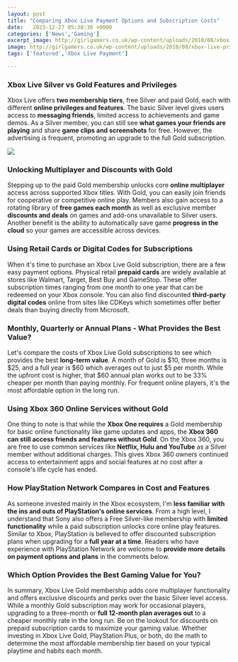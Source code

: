 ```yaml
---
layout: post
title: "Comparing Xbox Live Payment Options and Subscription Costs"
date:   2023-12-27 05:38:36 +0000
categories: ['News','Gaming']
excerpt_image: http://girlgamers.co.uk/wp-content/uploads/2010/08/xbox-live-price-november.jpg
image: http://girlgamers.co.uk/wp-content/uploads/2010/08/xbox-live-price-november.jpg
tags: ['featured','Xbox Live Payment']

---
```


### Xbox Live Silver vs Gold Features and Privileges
Xbox Live offers **two membership tiers**, free Silver and paid Gold, each with different **online privileges and features**. The basic Silver level gives users access to **messaging friends**, limited access to achievements and game demos. As a Silver member, you can still see **what games your friends are playing** and share **game clips and screenshots** for free. However, the advertising is frequent, promoting an upgrade to the full Gold subscription.

![](http://girlgamers.co.uk/wp-content/uploads/2010/08/xbox-live-price-november.jpg)
### Unlocking Multiplayer and Discounts with Gold
Stepping up to the paid Gold membership unlocks core **online multiplayer** access across supported Xbox titles. With Gold, you can easily join friends for cooperative or competitive online play. Members also gain access to a rotating library of **free games each month** as well as exclusive member **discounts and deals** on games and add-ons unavailable to Silver users. Another benefit is the ability to automatically save game **progress in the cloud** so your games are accessible across devices.
### Using Retail Cards or Digital Codes for Subscriptions
When it's time to purchase an Xbox Live Gold subscription, there are a few easy payment options. Physical retail **prepaid cards** are widely available at stores like Walmart, Target, Best Buy and GameStop. These offer subscription times ranging from one month to one year that can be redeemed on your Xbox console. You can also find discounted **third-party digital codes** online from sites like CDKeys which sometimes offer better deals than buying directly from Microsoft.
### Monthly, Quarterly or Annual Plans - What Provides the Best Value?
Let's compare the costs of Xbox Live Gold subscriptions to see which provides the best **long-term value**. A month of Gold is $10, three months is $25, and a full year is $60 which averages out to just $5 per month. While the upfront cost is higher, that $60 annual plan works out to be 33% cheaper per month than paying monthly. For frequent online players, it's the most affordable option in the long run.
### Using Xbox 360 Online Services without Gold
One thing to note is that while the **Xbox One requires** a Gold membership for basic online functionality like game updates and apps, the **Xbox 360 can still access friends and features without Gold**. On the Xbox 360, you are free to use common services like **Netflix, Hulu and YouTube** as a Silver member without additional charges. This gives Xbox 360 owners continued access to entertainment apps and social features at no cost after a console's life cycle has ended.
### How PlayStation Network Compares in Cost and Features
As someone invested mainly in the Xbox ecosystem, I'm **less familiar with the ins and outs of PlayStation's online services**. From a high level, I understand that Sony also offers a Free Silver-like membership with **limited functionality** while a paid subscription unlocks core online play features. Similar to Xbox, PlayStation is believed to offer discounted subscription plans when upgrading for a **full year at a time**. Readers who have experience with PlayStation Network are welcome to **provide more details on payment options and plans** in the comments below.
### Which Option Provides the Best Gaming Value for You?
In summary, Xbox Live Gold membership adds core multiplayer functionality and offers exclusive discounts and perks over the basic Silver level access. While a monthly Gold subscription may work for occasional players, upgrading to a three-month or **full 12-month plan averages out** to a cheaper monthly rate in the long run. Be on the lookout for discounts on prepaid subscription cards to maximize your gaming value. Whether investing in Xbox Live Gold, PlayStation Plus, or both, do the math to determine the most affordable membership tier based on your typical playtime and habits each month.

